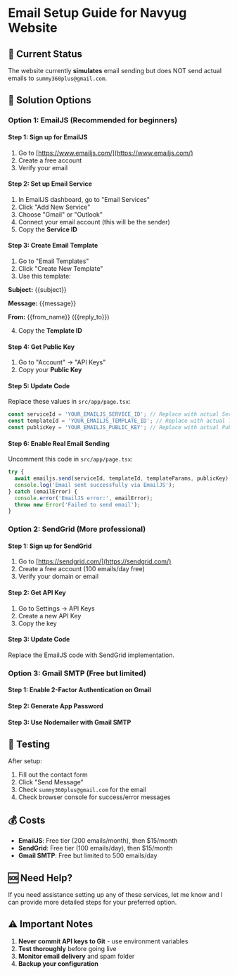 # Email Setup Guide for Navyug Website

## 🚨 Current Status
The website currently **simulates** email sending but does NOT send actual emails to `summy360plus@gmail.com`.

## 🔧 Solution Options

### Option 1: EmailJS (Recommended for beginners)

#### Step 1: Sign up for EmailJS
1. Go to [https://www.emailjs.com/](https://www.emailjs.com/)
2. Create a free account
3. Verify your email

#### Step 2: Set up Email Service
1. In EmailJS dashboard, go to "Email Services"
2. Click "Add New Service"
3. Choose "Gmail" or "Outlook"
4. Connect your email account (this will be the sender)
5. Copy the **Service ID**

#### Step 3: Create Email Template
1. Go to "Email Templates"
2. Click "Create New Template"
3. Use this template:

**Subject:** {{subject}}

**Message:**
{{message}}

**From:** {{from_name}} ({{reply_to}})

4. Copy the **Template ID**

#### Step 4: Get Public Key
1. Go to "Account" → "API Keys"
2. Copy your **Public Key**

#### Step 5: Update Code
Replace these values in `src/app/page.tsx`:
```typescript
const serviceId = 'YOUR_EMAILJS_SERVICE_ID'; // Replace with actual Service ID
const templateId = 'YOUR_EMAILJS_TEMPLATE_ID'; // Replace with actual Template ID
const publicKey = 'YOUR_EMAILJS_PUBLIC_KEY'; // Replace with actual Public Key
```

#### Step 6: Enable Real Email Sending
Uncomment this code in `src/app/page.tsx`:
```typescript
try {
  await emailjs.send(serviceId, templateId, templateParams, publicKey);
  console.log('Email sent successfully via EmailJS');
} catch (emailError) {
  console.error('EmailJS error:', emailError);
  throw new Error('Failed to send email');
}
```

### Option 2: SendGrid (More professional)

#### Step 1: Sign up for SendGrid
1. Go to [https://sendgrid.com/](https://sendgrid.com/)
2. Create a free account (100 emails/day free)
3. Verify your domain or email

#### Step 2: Get API Key
1. Go to Settings → API Keys
2. Create a new API Key
3. Copy the key

#### Step 3: Update Code
Replace the EmailJS code with SendGrid implementation.

### Option 3: Gmail SMTP (Free but limited)

#### Step 1: Enable 2-Factor Authentication on Gmail
#### Step 2: Generate App Password
#### Step 3: Use Nodemailer with Gmail SMTP

## 🧪 Testing

After setup:
1. Fill out the contact form
2. Click "Send Message"
3. Check `summy360plus@gmail.com` for the email
4. Check browser console for success/error messages

## 💰 Costs

- **EmailJS**: Free tier (200 emails/month), then $15/month
- **SendGrid**: Free tier (100 emails/day), then $15/month
- **Gmail SMTP**: Free but limited to 500 emails/day

## 🆘 Need Help?

If you need assistance setting up any of these services, let me know and I can provide more detailed steps for your preferred option.

## ⚠️ Important Notes

1. **Never commit API keys to Git** - use environment variables
2. **Test thoroughly** before going live
3. **Monitor email delivery** and spam folder
4. **Backup your configuration**
